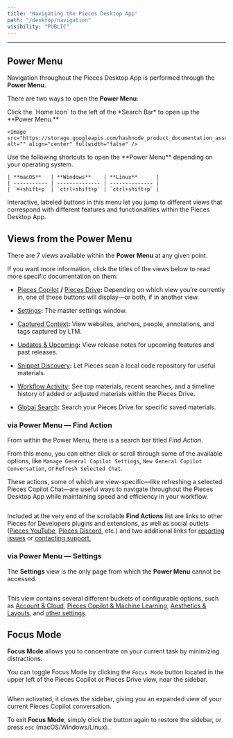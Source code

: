 ```yaml
---
title: "Navigating the Pieces Desktop App"
path: "/desktop/navigation"
visibility: "PUBLIC"
---
```

***

## Power Menu

Navigation throughout the Pieces Desktop App is performed through the **Power Menu.**

There are two ways to open the **Power Menu**:

<Steps>
  <Step title="via Home Icon">
    Click the `Home Icon` to the left of the *Search Bar* to open up the **Power Menu.**

    <Image src="https://storage.googleapis.com/hashnode_product_documentation_assets/desktop_app_assets/settings_with_mcp_update/extras/power_menu_from_home_button.gif" alt="" align="center" fullwidth="false" />
  </Step>

  <Step title="via Shortcuts">
    Use the following shortcuts to open the **Power Menu** depending on your operating system.

    | **macOS**   | **Windows**    | **Linux**      |
    | ----------- | -------------- | -------------- |
    | `⌘+shift+p` | `ctrl+shift+p` | `ctrl+shift+p` |
  </Step>
</Steps>

Interactive, labeled buttons in this menu let you jump to different views that correspond with different features and functionalities within the Pieces Desktop App.

## Views from the Power Menu

There are 7 views available within the **Power Menu** at any given point.

If you want more information, click the titles of the views below to read more specific documentation on them:

* [Pieces Copilot](https://docs.pieces.app/products/desktop/copilot) **/** [Pieces Drive](https://docs.pieces.app/products/desktop/drive)**:** Depending on which view you’re currently in, one of these buttons will display—or both, if in another view.

* [Settings](https://docs.pieces.app/products/desktop/navigation/settings)**:** The master settings window.

* [Captured Context](https://docs.pieces.app/products/desktop/navigation/captured-context)**:** View websites, anchors, people, annotations, and tags captured by LTM.

* [Updates & Upcoming](https://docs.pieces.app/products/desktop/navigation/updates)**:** View release notes for upcoming features and past releases.

* [Snippet Discovery](https://docs.pieces.app/products/desktop/navigation/snippet-discovery)**:** Let Pieces scan a local code repository for useful materials.

* [Workflow Activity](https://docs.pieces.app/products/desktop/navigation/workflow-activity)**:** See top materials, recent searches, and a timeline history of added or adjusted materials within the Pieces Drive.

* [Global Search](https://docs.pieces.app/products/desktop/navigation/global-search)**:** Search your Pieces Drive for specific saved materials.

### via Power Menu — Find Action

From within the Power Menu, there is a search bar titled *Find Action*.

From this menu, you can either click or scroll through some of the available options, like `Manage General Copilot Settings`, `New General Copilot Conversation`, or `Refresh Selected Chat`.

These actions, some of which are view-specific—like refreshing a selected Pieces Copilot Chat—are useful ways to navigate throughout the Pieces Desktop App while maintaining speed and efficiency in your workflow.

<Image src="https://storage.googleapis.com/hashnode_product_documentation_assets/desktop_app_assets/navigation/navigation_main/gifs/find_actions_list_demo.gif" alt="" align="center" fullwidth="true" />

Included at the very end of the scrollable **Find Actions** list are links to other Pieces for Developers plugins and extensions, as well as social outlets (<a target="_blank" href="https://www.youtube.com/@getpieces">Pieces YouTube</a>, [Pieces Discord](https://discord.com/invite/getpieces), etc.) and two additional links for <a target="_blank" href="https://github.com/pieces-app/support/issues">reporting issues</a> or <a target="_blank" href="https://getpieces.typeform.com/to/mCjBSIjF?typeform-source=beta.docs.pieces.app#page=docs-support">contacting support.</a>

### via Power Menu — Settings

The **Settings** view is the only page from which the **Power Menu** cannot be accessed.

<Image src="https://storage.googleapis.com/hashnode_product_documentation_assets/desktop_app_assets/settings_with_mcp_update/NAVIGATION/all_settings.png" alt="" align="center" fullwidth="false" />

This view contains several different buckets of configurable options, such as [Account & Cloud](https://docs.pieces.app/products/desktop/configuration/account-and-cloud), [Pieces Copilot & Machine Learning](https://docs.pieces.app/products/desktop/configuration/copilot-and-machine-learning), [Aesthetics & Layouts](https://docs.pieces.app/products/desktop/configuration/aesthetics-layout), and [other settings](https://docs.pieces.app/products/desktop/configuration/additional-settings).

## Focus Mode

**Focus Mode** allows you to concentrate on your current task by minimizing distractions.

You can toggle Focus Mode by clicking the `Focus Mode` button located in the upper left of the Pieces Copilot or Pieces Drive view, near the sidebar.

<Image src="https://storage.googleapis.com/hashnode_product_documentation_assets/desktop_app_assets/navigation/navigation_main/gifs/enter_focus_mode_from_chat.gif" alt="" align="center" fullwidth="true" />

When activated, it closes the sidebar, giving you an expanded view of your current Pieces Copilot conversation.

To exit **Focus Mode**, simply click the button again to restore the sidebar, or press `esc` (macOS/Windows/Linux).
